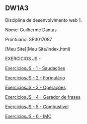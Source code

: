 ## DW1A3

Disciplina de desenvolvimento web 1.

Nome: Guilherme Dantas 

Prontuário: SP3017087

[Meu Site](Meu Site/index.html)

EXERCICIOS JS - 

[ExerciciosJS - 1 - Saudações](ExerciciosJS/saudacoes.html)

[ExerciciosJS - 2 - Formulário](ExerciciosJS/form.html)

[ExerciciosJS - 3 - Operações](ExerciciosJS/operacoes.html)

[ExerciciosJS - 4 - Gerador de frases](ExerciciosJS/geradorDeFrases.html)

[ExerciciosJS - 5 - Combustivel](ExerciciosJS/combustivel.html)

[ExerciciosJS - 6 - IMC](ExerciciosJS/imc.html)
